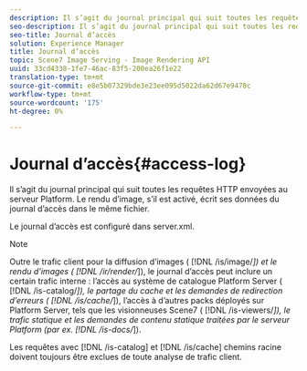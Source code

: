 ```yaml
---
description: Il s’agit du journal principal qui suit toutes les requêtes HTTP envoyées au serveur Platform. Le rendu d’image, s’il est activé, écrit ses données du journal d’accès dans le même fichier.
seo-description: Il s’agit du journal principal qui suit toutes les requêtes HTTP envoyées au serveur Platform. Le rendu d’image, s’il est activé, écrit ses données du journal d’accès dans le même fichier.
seo-title: Journal d’accès
solution: Experience Manager
title: Journal d’accès
topic: Scene7 Image Serving - Image Rendering API
uuid: 33cd4338-1fe7-46ac-83f5-200ea26f1e22
translation-type: tm+mt
source-git-commit: e8e5b07329bde3e23ee095d5022da62d67e9478c
workflow-type: tm+mt
source-wordcount: '175'
ht-degree: 0%

---
```



# Journal d’accès{#access-log}

Il s’agit du journal principal qui suit toutes les requêtes HTTP envoyées au serveur Platform. Le rendu d’image, s’il est activé, écrit ses données du journal d’accès dans le même fichier.

Le journal d’accès est configuré dans server.xml.

>[!NOTE]
>
>Outre le trafic client pour la diffusion d’images ( [!DNL /is/image/*]) et le rendu d’images ( [!DNL /ir/render/*]), le journal d’accès peut inclure un certain trafic interne : l’accès au système de catalogue Platform Server ( [!DNL /is-catalog/*]), le partage du cache et les demandes de redirection d’erreurs ( [!DNL /is/cache/*]), l’accès à d’autres packs déployés sur Platform Server, tels que les visionneuses Scene7 ( [!DNL /is-viewers/*]), le trafic statique et les demandes de contenu statique traitées par le serveur Platform (par ex. [!DNL /is-docs/*]).

Les requêtes avec [!DNL /is-catalog] et [!DNL /is/cache] chemins racine doivent toujours être exclues de toute analyse de trafic client.

